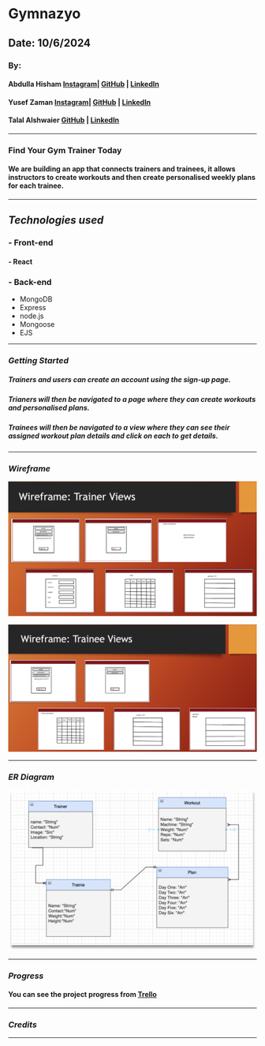 # Gymnazyo

## Date: 10/6/2024

### By:

#### Abdulla Hisham [Instagram](https://www.instagram.com/3abood23/?hl=en)| [GitHub](https://github.com/chupa1997) | [LinkedIn](www.linkedin.com/in/aboodisa)

#### Yusef Zaman [Instagram](https://www.instagram.com/yusefzaman?igsh=MXVrN20yZGZhNzRxMg==)| [GitHub](https://github.com/yusefzaman) | [LinkedIn](https://www.linkedin.com/in/yusefzaman)

#### Talal Alshwaier [GitHub](https://github.com/Talal146) | [LinkedIn](https://www.linkedin.com/in/talal-alshwaier/)


---

### **Find Your Gym Trainer Today**

#### We are building an app that connects trainers and trainees, it allows instructors to create workouts and then create personalised weekly plans for each trainee.

---

## **_Technologies used_**

### - Front-end

#### - React 

### - Back-end

- MongoDB
- Express
- node.js
- Mongoose
- EJS
---
### **_Getting Started_**

##### Trainers and users can create an account using the sign-up page.

##### Trianers will then be navigated to a page where they can create workouts and personalised plans.

##### Trainees will then be navigated to a view where they can see their assigned workout plan details and click on each to get details.

---

### **_Wireframe_**

![alt text](image.png)

![alt text](image-1.png)

---

### **_ER Diagram_**

![alt text](image-2.png)

---

### **_Progress_**

#### You can see the project progress from [Trello](https://trello.com/b/E4j8M6Xn/unit-3-project-gymnas)

<!-- --- -->

<!-- ### **_Future Updates_**

#### Ability for users to 
#### 
#### -->

---

### **_Credits_**



---
